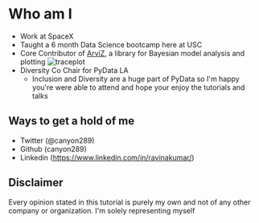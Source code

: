 # Who am I

* Work at SpaceX
* Taught a 6 month Data Science bootcamp here at USC 
* Core Contributor of [ArviZ](https://arviz-devs.github.io/arviz/), a library for Bayesian model analysis and plotting
![traceplot](https://arviz-devs.github.io/arviz/_images/plot_trace.png)
* Diversity Co Chair for PyData LA
    * Inclusion and Diversity are a huge part of PyData so I'm happy you're were able to attend and hope your enjoy the tutorials and talks

## Ways to get a hold of me
* Twitter (@canyon289)
* Github (canyon289)
* Linkedin (https://www.linkedin.com/in/ravinakumar/)

## Disclaimer
Every opinion stated in this tutorial is purely my own and not of any other 
company or organization. I'm solely representing myself 

